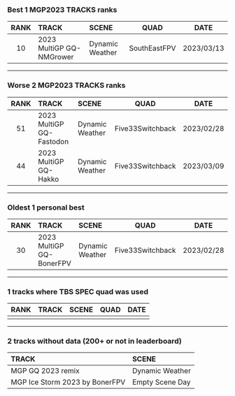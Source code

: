 ### Best 1 MGP2023 TRACKS ranks
|RANK|TRACK|SCENE|QUAD|DATE|
|:---:|:---|:---|:---:|:---:|
|10|2023 MultiGP GQ-NMGrower|Dynamic Weather|SouthEastFPV|2023/03/13|
---
### Worse 2 MGP2023 TRACKS ranks
|RANK|TRACK|SCENE|QUAD|DATE|
|:---:|:---|:---|:---:|:---:|
|51|2023 MultiGP GQ-Fastodon|Dynamic Weather|Five33Switchback|2023/02/28|
|44|2023 MultiGP GQ-Hakko|Dynamic Weather|Five33Switchback|2023/03/09|
---
### Oldest 1 personal best
|RANK|TRACK|SCENE|QUAD|DATE|
|:---:|:---|:---|:---:|:---:|
|30|2023 MultiGP GQ-BonerFPV|Dynamic Weather|Five33Switchback|2023/02/28|
---
### 1 tracks where TBS SPEC quad was used
|RANK|TRACK|SCENE|QUAD|DATE|
|:---:|:---|:---|:---:|:---:|
||||||
---
### 2 tracks without data (200+ or not in leaderboard)
|TRACK|SCENE|
|:---|:---|
|MGP GQ 2023 remix|Dynamic Weather|
|MGP Ice Storm 2023 by BonerFPV|Empty Scene Day|
